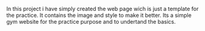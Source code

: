 In this project i have simply created the web page wich is just a template for the practice.
It contains the image and style to make it better.
Its a simple gym website for the practice purpose and to undertand the basics.
